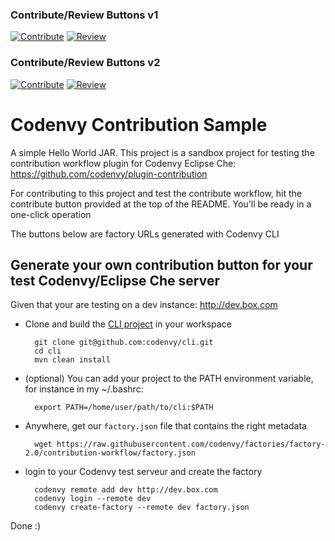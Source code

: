 ### Contribute/Review Buttons v1
[![Contribute](http://codenvy.github.io/plugin-contribution/contribute-blue.svg)](http://a4.codenvy-dev.com/f?id=4m27r6nxed7bkhby)
[![Review](http://rawgit.com/sunix/90938b043d282fcd728c/raw/09c1878db322b335768568fd505277cbe8cfcb5d/review.svg)](http://a4.codenvy-dev.com/f?id=4m27r6nxed7bkhby)
### Contribute/Review Buttons v2
[![Contribute](http://rawgit.com/sunix/99c0da57ec96147bfd73/raw/e3eb038a56f7b9ed635eb06f551ccb225bbf50a9/codenvy-contribute-2.svg)](http://a4.codenvy-dev.com/f?id=4m27r6nxed7bkhby)
[![Review](http://rawgit.com/sunix/90938b043d282fcd728c/raw/9031bf6714c402e9f30626aa5f51560ed578cbff/review.svg)](http://a4.codenvy-dev.com/f?id=4m27r6nxed7bkhby)


# Codenvy Contribution Sample


A simple Hello World JAR. This project is a sandbox project for testing the contribution workflow plugin for Codenvy Eclipse Che: https://github.com/codenvy/plugin-contribution

For contributing to this project and test the contribute workflow, hit the contribute button provided at the top of the README. You'll be ready in a one-click operation

The buttons below are factory URLs generated with Codenvy CLI

## Generate your own contribution button for your test Codenvy/Eclipse Che server

Given that your are testing on a dev instance: http://dev.box.com

- Clone and build the [CLI project](https://github.com/codenvy/cli) in your workspace

        git clone git@github.com:codenvy/cli.git
        cd cli
        mvn clean install

- (optional) You can add your project to the PATH environment variable, for instance in my ~/.bashrc:

        export PATH=/home/user/path/to/cli:$PATH

- Anywhere, get our `factory.json` file that contains the right metadata

        wget https://raw.githubusercontent.com/codenvy/factories/factory-2.0/contribution-workflow/factory.json

- login to your Codenvy test serveur and create the factory

        codenvy remote add dev http://dev.box.com
        codenvy login --remote dev
        codenvy create-factory --remote dev factory.json

Done :)
